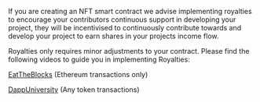 If you are creating an NFT smart contract we advise implementing royalties to encourage your contributors continuous support in developing your project, they will be incentivised to continuously contribute towards and develop your project to earn shares in your projects income flow.

Royalties only requires minor adjustments to your contract. Please find the following videos to guide you in implementing Royalties:


[EatTheBlocks](https://www.youtube.com/watch?v=dbmPkdMg_Fs) (Ethereum transactions only)


[DappUniversity](https://www.youtube.com/watch?v=YMDWzGHKqFY&t=1214s) (Any token transactions)

